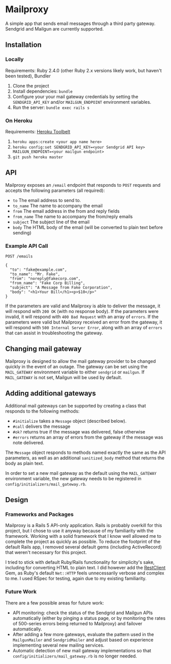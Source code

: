 # Mailproxy

A simple app that sends email messages through a third party gateway. Sendgrid and Mailgun are currently supported.

## Installation

### Locally

Requirements: Ruby 2.4.0 (other Ruby 2.x versions likely work, but haven't been tested), Bundler

1. Clone the project
2. Install dependencies: `bundle`
3. Configure your your mail gateway credentials by setting the `SENDGRID_API_KEY` and/or `MAILGUN_ENDPOINT` environment variables.
4. Run the server: `bundle exec rails s`

### On Heroku

Requirements: [Heroku Toolbelt](https://devcenter.heroku.com/articles/heroku-cli)

1. `heroku apps:create <your app name here>`
2. `heroku config:set SENDGRID_API_KEY=<your Sendgrid API key> MAILGUN_ENDPOINT=<your mailgun endpoint>`
3. `git push heroku master`

## API

Mailproxy exposes an `/email` endpoint that responds to `POST` requests and accepts the following parameters (all required):

- `to` The email address to send to.
- `to_name` The name to accompany the email
- `from` The email address in the from and reply fields
- `from_name` The name to accompany the from/reply emails
- `subject` The subject line of the email
- `body` The HTML body of the email (will be converted to plain text before sending)

### Example API Call

```http
POST /emails

{
  "to": "fake@example.com",
  "to_name": "Mr. Fake",
  "from": "noreply@fakecorp.com",
  "from_name": "Fake Corp Billing",
  "subject": "A Message from Fake Corporation",
  "body": "<h1>Your Bill</h1><p>$10</p>"
}
```

If the parameters are valid and Mailproxy is able to deliver the message, it will respond with `200 OK` (with no response body). If the parameters were invalid, it will respond with `400 Bad Request` with an array of `errors`. If the parameters were valid but Mailproxy received an error from the gateway, it will respond with `500 Internal Server Error`, along with an array of `errors` that can assist in troubleshooting the gateway.

## Changing mail gateway

Mailproxy is designed to allow the mail gateway provider to be changed quickly in the event of an outage. The gateway can be set using the `MAIL_GATEWAY` environment variable to either `sendgrid` or `mailgun`. If `MAIL_GATEWAY` is not set, Mailgun will be used by default.

## Adding additional gateways

Additional mail gateways can be supported by creating a class that responds to the following methods:

- `#initialize` takes a `Message` object (described below).
- `#call` delivers the message
- `#ok?` returns true if the message was delivered, false otherwise
- `#errors` returns an array of errors from the gateway if the message was note delivered.

The `Message` object responds to methods named exactly the same as the API parameters, as well as an additional `sanitized_body` method that returns the body as plain text.

In order to set a new mail gateway as the default using the `MAIL_GATEWAY` environment variable, the new gateway needs to be registered in `config/initializers/mail_gateway.rb`.

## Design

### Frameworks and Packages

Mailproxy is a Rails 5 API-only application. Rails is probably overkill for this project, but I chose to use it anyway because of my familiarity with the framework. Working with a solid framework that I know well allowed me to complete the project as quickly as possible. To reduce the footprint of the default Rails app, I removed several default gems (including ActiveRecord) that weren't necessary for this project.

I tried to stick with default Ruby/Rails functionality for simplicity's sake, including for converting HTML to plain text. I did however add the [RestClient](https://github.com/rest-client/rest-client) Gem, as Ruby's default `Net::HTTP` feels unnecessarily verbose and complex to me. I used RSpec for testing, again due to my existing familiarity.

### Future Work

There are a few possible areas for future work:

- API monitoring: check the status of the Sendgrid and Mailgun APIs automatically (either by pinging a status page, or by monitoring the rates of 500-series errors being returned to Mailproxy) and failover automatically.
- After adding a few more gateways, evaluate the pattern used in the `MailgunMailer` and `SendgridMailer` and adjust based on experience implementing several new mailing services.
- Automatic detection of new mail gateway implementations so that `config/initializers/mail_gateway.rb` is no longer needed.
